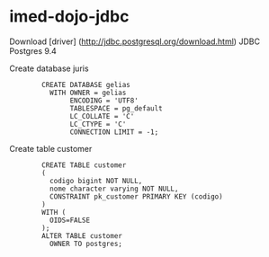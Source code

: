 # imed-dojo-jdbc

  Download [driver] (http://jdbc.postgresql.org/download.html) JDBC Postgres 9.4

  Create database juris
  			
  			CREATE DATABASE gelias
			  WITH OWNER = gelias
			       ENCODING = 'UTF8'
			       TABLESPACE = pg_default
			       LC_COLLATE = 'C'
			       LC_CTYPE = 'C'
			       CONNECTION LIMIT = -1;

  Create table customer
			
			CREATE TABLE customer
			(
			  codigo bigint NOT NULL,
			  nome character varying NOT NULL,
			  CONSTRAINT pk_customer PRIMARY KEY (codigo)
			)
			WITH (
			  OIDS=FALSE
			);
			ALTER TABLE customer
			  OWNER TO postgres;

